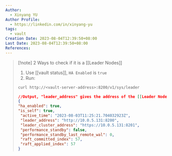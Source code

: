 ```yaml
---
Author:
  - Xinyang YU
Author Profile:
  - https://linkedin.com/in/xinyang-yu
tags:
  - vault
Creation Date: 2023-08-04T12:39:50+08:00
Last Date: 2023-08-04T12:39:50+08:00
References:
---
```

>[!note] 2 Ways to check if it is a [[Leader Nodes]]
>1. Use [[vault status]], ``HA Enabled`` is ``true`` 
>2. Run:
>	```bash 
>	curl http://<vault-server-address>:8200/v1/sys/leader
>	```
>	```json
>	//Output, "leader_address" gives the address of the [[Leader Nodes]]
>	{
>	"ha_enabled": true,
>	"is_self": true,
>    "active_time": "2023-08-03T11:25:21.704032923Z",
>    "leader_address": "http://10.0.5.131:8200",
>    "leader_cluster_address": "https://10.0.5.131:8201",
>    "performance_standby": false,
>    "performance_standby_last_remote_wal": 0,
>    "raft_committed_index": 57,
>    "raft_applied_index": 57
>  }
>	```